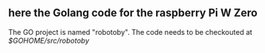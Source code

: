## here the Golang code for the raspberry Pi W Zero

The GO project is named "robotoby". The code needs to be checkouted at *$GOHOME/src/robotoby*
